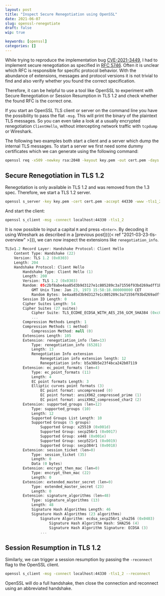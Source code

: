 ```yaml
---
layout: post
title: "Inspect Secure Renegotiation using OpenSSL"
date: 2021-06-07
slug: openssl-renegotiate
draft: false
wip: true

keywords: [openssl]
categories: []
---
```


While trying to reproduce the implementation bug [CVE-2021-3449](https://cve.mitre.org/cgi-bin/cvename.cgi?name=CVE-2021-3449), I had to implement secure renegotiation as specified in [RFC 5746](https://datatracker.ietf.org/doc/html/rfc5746). Often it is unclear which RFC is responsible for specific protocol behavior. With the abundance of extensions, messages and protocol versions it is not trivial to find and also verify whether you found the correct specification.

Therefore, it can be helpful to use a tool like OpenSSL to experiment with Secure Renegotiation or Session Resumption in TLS 1.2 and check whether the found RFC is the correct one.

If you start an OpenSSL TLS client or server on the command line you have the possibility to pass the flat `-msg`. This will print the binary of the plaintext TLS messages. So you can even take a look at a usually encrypted renegotiation `ClientHello`, without intercepting network traffic with `tcpdump` or Wireshark.

The following two examples both start a client and a server which dump the internal TLS messages. To start a server we first need some dummy certificates which we can generate using the following command:

```bash
openssl req -x509 -newkey rsa:2048 -keyout key.pem -out cert.pem -days 365 -nodes
```
## Secure Renegotiation in TLS 1.2

Renegotiation is only available in TLS 1.2 and was removed from the 1.3 spec. Therefore, we start a TLS 1.2 server.

```bash
openssl s_server -key key.pem -cert cert.pem -accept 44330 -www -tls1_2 -msg
```

And start the client:

```bash
openssl s_client -msg -connect localhost:44330 -tls1_2
```

It is now possible to input a capital `R` and press `<Enter>`. By decoding it using Wireshark as described in a [previous post]({{< ref "2021-03-23-tls-overview" >}}), we can now inspect the extensions like `renegotiation_info`.


```kotlin
TLSv1.2 Record Layer: Handshake Protocol: Client Hello
    Content Type: Handshake (22)
    Version: TLS 1.2 (0x0303)
    Length: 204
    Handshake Protocol: Client Hello
        Handshake Type: Client Hello (1)
        Length: 200
        Version: TLS 1.2 (0x0303)
        Random: 05c2bf8abe4aa85d3b9d3127e1c805289c3a71556f93bd269adff1b5d82f04bc
            GMT Unix Time: Jan 23, 1973 15:58:18.000000000 CET
            Random Bytes: be4aa85d3b9d3127e1c805289c3a71556f93bd269adff1b5d82f04bc
        Session ID Length: 0
        Cipher Suites Length: 54
        Cipher Suites (27 suites)
            Cipher Suite: TLS_ECDHE_ECDSA_WITH_AES_256_GCM_SHA384 (0xc02c)
            ...
        Compression Methods Length: 1
        Compression Methods (1 method)
            Compression Method: null (0)
        Extensions Length: 105
        Extension: renegotiation_info (len=13)
            Type: renegotiation_info (65281)
            Length: 13
            Renegotiation Info extension
                Renegotiation info extension length: 12
                Renegotiation info: b5a38b5e23f4bca242b07119
        Extension: ec_point_formats (len=4)
            Type: ec_point_formats (11)
            Length: 4
            EC point formats Length: 3
            Elliptic curves point formats (3)
                EC point format: uncompressed (0)
                EC point format: ansiX962_compressed_prime (1)
                EC point format: ansiX962_compressed_char2 (2)
        Extension: supported_groups (len=12)
            Type: supported_groups (10)
            Length: 12
            Supported Groups List Length: 10
            Supported Groups (5 groups)
                Supported Group: x25519 (0x001d)
                Supported Group: secp256r1 (0x0017)
                Supported Group: x448 (0x001e)
                Supported Group: secp521r1 (0x0019)
                Supported Group: secp384r1 (0x0018)
        Extension: session_ticket (len=0)
            Type: session_ticket (35)
            Length: 0
            Data (0 bytes)
        Extension: encrypt_then_mac (len=0)
            Type: encrypt_then_mac (22)
            Length: 0
        Extension: extended_master_secret (len=0)
            Type: extended_master_secret (23)
            Length: 0
        Extension: signature_algorithms (len=48)
            Type: signature_algorithms (13)
            Length: 48
            Signature Hash Algorithms Length: 46
            Signature Hash Algorithms (23 algorithms)
                Signature Algorithm: ecdsa_secp256r1_sha256 (0x0403)
                    Signature Hash Algorithm Hash: SHA256 (4)
                    Signature Hash Algorithm Signature: ECDSA (3)
                ...
```


## Session Resumption in TLS 1.2

Similarly, we can trigger a session resumption by passing the `-reconnect` flag to the OpenSSL client.

```bash
openssl s_client -msg -connect localhost:44330 -tls1_2 --reconnect
```

OpenSSL will do a full handshake, then close the connection and reconnect using an abbreviated handshake.